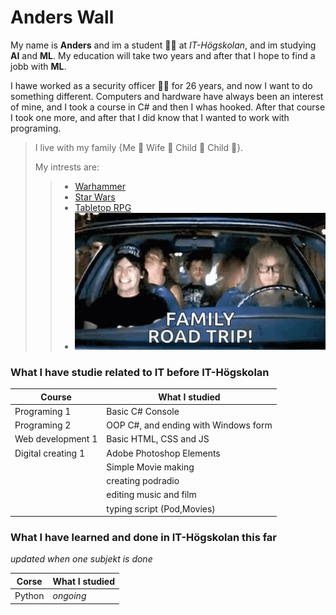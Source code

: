 # Anders Wall

My name is **Anders** and im a student :man_student: at *IT-Högskolan*, and im studying **AI** and **ML**.
My education will take two years and after that I hope to find a jobb with **ML**.

I hawe worked as a security officer :guardsman: for 26 years, and now I want to do something different.
Computers and hardware have always been an interest of mine, and I took a course in C# and then I whas hooked.
After that course I took one more, and after that I did know that I wanted to work with programing.

>I live with my family {Me :man: Wife :woman: Child :boy: Child :girl:}.
>
>My intrests are:
>
>   >- [Warhammer](https://en.wikipedia.org/wiki/Warhammer_40,000)
>   >- [Star Wars](https://sv.wikipedia.org/wiki/Star_Wars)
>   >- [Tabletop RPG](https://en.wikipedia.org/wiki/Tabletop_role-playing_game)
>   >- ![Roadtripps](assets/waynes-world-mike-myers.gif)

### What I have studie related to IT before IT-Högskolan ###

Course | What I studied  | 
--- | --- |
Programing 1 | Basic C# Console |
Programing 2 | OOP C#, and ending with Windows form |
Web development 1 | Basic HTML, CSS and JS |
Digital creating 1 | Adobe Photoshop Elements |
| | Simple Movie making| 
| |creating podradio|
| | editing music and film|
| | typing script (Pod,Movies)|

### What I have learned and done in IT-Högskolan this far ###

*updated when one subjekt is done*

Corse | What I studied  | 
--- | --- |
Python | *ongoing*|





